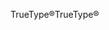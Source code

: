 <span data-ttu-id="2ed1d-101">TrueType®</span><span class="sxs-lookup"><span data-stu-id="2ed1d-101">TrueType®</span></span>